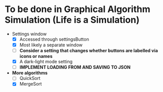 # To be done in Graphical Algorithm Simulation (Life is a Simulation)

- Settings window
	- [x] Accessed through settingsButton
	- [x] Most likely a separate window
	- [ ] **Consider a setting that changes whether buttons are labelled via icons or names**
	- [x] A dark-light mode setting
	- [ ] **IMPLEMENT LOADING FROM AND SAVING TO JSON**

- **More algorithms**
	- [ ] QuickSort
	- [x] MergeSort
